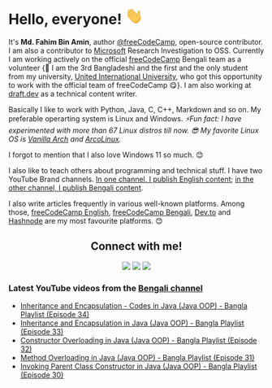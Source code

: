 # Hello, everyone! <img src="./img/wave.gif" width="35px">

It's **Md. Fahim Bin Amin**, author [@freeCodeCamp](https://www.freecodecamp.org/news/author/fahimbinamin/), open-source contributor. I am also a contributor to [Microsoft](https://www.microsoft.com/en-us/) Research Investigation to OSS. Currently I am working actively on the official [freeCodeCamp](https://www.freecodecamp.org/) Bengali team as a volunteer {🎉 I am the 3rd Bangladeshi and the first and the only student from my university, [United International University](https://www.uiu.ac.bd/), who got this opportunity to work with the official team of freeCodeCamp 😋}. I am also working at [draft.dev](https://draft.dev/) as a technical content writer.

Basically I like to work with Python, Java, C, C++, Markdown and so on. My preferable operarting system is Linux and Windows. 
*⚡Fun fact: I have experimented with more than 67 Linux distros till now. 😎 My favorite Linux OS is [Vanilla Arch](https://archlinux.org/) and [ArcoLinux](https://arcolinux.com/).* 

I forgot to mention that I also love Windows 11 so much. 😊

I also like to teach others about programming and technical stuff. I have two YouTube Brand channels. [In one channel, I publish English content](https://www.youtube.com/channel/UCG97GCUifMS2Vm28tgXQi0Q); [in the other channel, I publish Bengali content](https://www.youtube.com/c/InnovationWithIphim).

I also write articles frequently in various well-known platforms. Among those, [freeCodeCamp English](https://www.freecodecamp.org/news/author/fahimbinamin/), [freeCodeCamp Bengali](https://www.freecodecamp.org/bengali/news/author/fahimbinamin/), [Dev.to](https://dev.to/fahimfba) and [Hashnode](https://hashnode.com/@FahimFBA) are my most favourite platforms. 😊



<h2 align="center">Connect with me!</h2>

<div align="center">
	
[<img src="https://img.shields.io/badge/linkedin-%230077B5.svg?&style=for-the-badge&logo=linkedin&logoColor=white" />](https://www.linkedin.com/in/fahimfba/) [<img src = "https://img.shields.io/badge/twitter-%2320A1F1.svg?&style=for-the-badge&logo=twitter&logoColor=white">](https://twitter.com/Fahim_FBA/)  [<img src = "https://img.shields.io/badge/facebook-%2320A1F1.svg?&style=for-the-badge&logo=facebook&logoColor=white">](https://facebook.com/iptu.fba)
	
</div>
 

<div align="left">
	
### Latest YouTube videos from the [Bengali channel](https://www.youtube.com/c/InnovationWithIphim)

<!-- YOUTUBE-VIDEOS-LIST:START -->
- [Inheritance and Encapsulation - Codes in Java &lpar;Java OOP&rpar; - Bangla Playlist &lpar;Episode 34&rpar;](https://www.youtube.com/watch?v=Ab0IZLDhKYY)
- [Inheritance and Encapsulation in Java &lpar;Java OOP&rpar; - Bangla Playlist &lpar;Episode 33&rpar;](https://www.youtube.com/watch?v=YyAXV-PNJ2w)
- [Constructor Overloading in Java &lpar;Java OOP&rpar; - Bangla Playlist &lpar;Episode 32&rpar;](https://www.youtube.com/watch?v=6kebgEHy_NU)
- [Method Overloading in Java &lpar;Java OOP&rpar; - Bangla Playlist &lpar;Episode 31&rpar;](https://www.youtube.com/watch?v=cixVbjubDJY)
- [Invoking Parent Class Constructor in Java &lpar;Java OOP&rpar; - Bangla Playlist &lpar;Episode 30&rpar;](https://www.youtube.com/watch?v=qSrHYXTz10o)
<!-- YOUTUBE-VIDEOS-LIST:END -->
	
</div>

